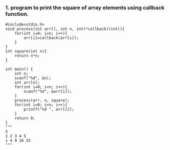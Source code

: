 ### 1. program to print the square of array elements using callback function.
```
#include<stdio.h>
void process(int arr[], int n, int(*callback)(int)){
    for(int i=0; i<n; i++){
        arr[i]=callback(arr[i]);
    }
}
int square(int n){
    return n*n;
}

int main() {
    int n;
    scanf("%d", &n);
    int arr[n];
    for(int i=0; i<n; i++){
        scanf("%d", &arr[i]);
    }
    process(arr, n, square);
    for(int i=0; i<n; i++){
        printf("%d ", arr[i]);
    }
    return 0;
}
"""
5
1 2 3 4 5
1 4 9 16 25
"""
```
